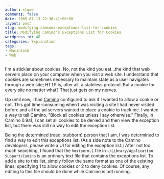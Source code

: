 ```yaml
---
author: slowe
comments: false
date: 2005-07-13 22:36:41+00:00
layout: post
slug: modifying-caminos-exceptions-list-for-cookies
title: Modifying Camino's Exceptions List for Cookies
wordpress_id: 48
categories: Explanation
tags:
- Macintosh
- Web
---
```


I'm a stickler about cookies. No, not the kind you eat...the kind that web servers place on your computer when you visit a web site. I understand that cookies are sometimes necessary to maintain state as a user navigates through a web site; HTTP is, after all, a stateless protocol. But a cookie for every site no matter what? That just gets on my nerves.

Up until now, I had [Camino](http://www.caminobrowser.org/) configured to ask if I wanted to allow a cookie or not. This got time-consuming when I was visiting a site I had never visited before and all the ad servers wanted to place a cookie to track me. I wanted a way to tell Camino, "Block all cookies unless I say otherwise." Finally, in Camino 0.9a1, I can set all cookies to be denied and then view the exception list, but there was still no way to edit the exception list.

Being the determined (read: stubborn) person that I am, I was determined to find a way to edit this exceptions list. (As a side note to the Camino developers, please write a UI for editing the exception list.) After not too much searching, I found that the `hostperm.1` file in `~/Library/Application Support/Camino` is an ordinary text file that contains the exceptions list. To add a site to this list, simply follow the same format as one of the existing lines, specifying 1 to allow cookies or 2 to deny cookies. Of course, any editing to this file should be done while Camino is not running.
